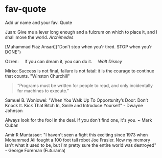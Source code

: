 # fav-quote

Add ur name and your fav. Quote


Juan: Give me a lever long enough and a fulcrum on which to place it, and I shall move the world. *Archimedes*


[Muhammad Fiaz Ansari]("Don't stop when you'r tired. STOP when you'r DONE")


Ozren: &nbsp;&nbsp;&nbsp; If you can dream it, you can do it. &nbsp;&nbsp;&nbsp; *Walt Disney*


Mirko: Success is not final, failure is not fatal: it is the courage to continue that counts. "Winston Churchill"



> “Programs must be written for people to read, and only incidentally for machines to execute.”

Samuel B. Woniowei: "When You Walk Up To Opportunity’s Door: Don’t Knock It. Kick That Bitch In, Smile and Introduce Yourself" 
                      - Dwayne Johnson 
                   
Always look for the fool in the deal. If you don't find one, it's you. ~ Mark Cuban

Amir R Muntasser: "I haven't seen a fight this exciting since 1973 when Mohammed Ali fought a 100 foot tall robot Joe Frasier. Now my memory isn't what it used to be, but I'm pretty sure the entire world was destroyed" - George Foreman (Futurama)


